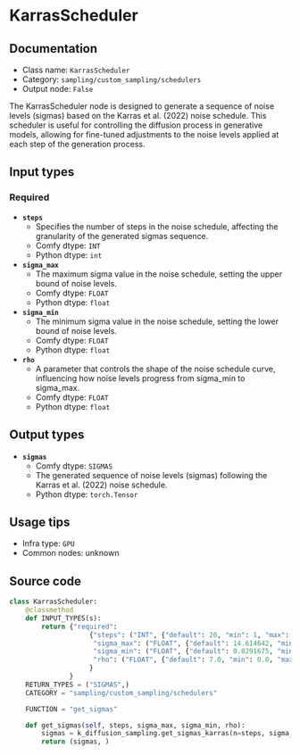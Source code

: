 # KarrasScheduler
## Documentation
- Class name: `KarrasScheduler`
- Category: `sampling/custom_sampling/schedulers`
- Output node: `False`

The KarrasScheduler node is designed to generate a sequence of noise levels (sigmas) based on the Karras et al. (2022) noise schedule. This scheduler is useful for controlling the diffusion process in generative models, allowing for fine-tuned adjustments to the noise levels applied at each step of the generation process.
## Input types
### Required
- **`steps`**
    - Specifies the number of steps in the noise schedule, affecting the granularity of the generated sigmas sequence.
    - Comfy dtype: `INT`
    - Python dtype: `int`
- **`sigma_max`**
    - The maximum sigma value in the noise schedule, setting the upper bound of noise levels.
    - Comfy dtype: `FLOAT`
    - Python dtype: `float`
- **`sigma_min`**
    - The minimum sigma value in the noise schedule, setting the lower bound of noise levels.
    - Comfy dtype: `FLOAT`
    - Python dtype: `float`
- **`rho`**
    - A parameter that controls the shape of the noise schedule curve, influencing how noise levels progress from sigma_min to sigma_max.
    - Comfy dtype: `FLOAT`
    - Python dtype: `float`
## Output types
- **`sigmas`**
    - Comfy dtype: `SIGMAS`
    - The generated sequence of noise levels (sigmas) following the Karras et al. (2022) noise schedule.
    - Python dtype: `torch.Tensor`
## Usage tips
- Infra type: `GPU`
- Common nodes: unknown


## Source code
```python
class KarrasScheduler:
    @classmethod
    def INPUT_TYPES(s):
        return {"required":
                    {"steps": ("INT", {"default": 20, "min": 1, "max": 10000}),
                     "sigma_max": ("FLOAT", {"default": 14.614642, "min": 0.0, "max": 1000.0, "step":0.01, "round": False}),
                     "sigma_min": ("FLOAT", {"default": 0.0291675, "min": 0.0, "max": 1000.0, "step":0.01, "round": False}),
                     "rho": ("FLOAT", {"default": 7.0, "min": 0.0, "max": 100.0, "step":0.01, "round": False}),
                    }
               }
    RETURN_TYPES = ("SIGMAS",)
    CATEGORY = "sampling/custom_sampling/schedulers"

    FUNCTION = "get_sigmas"

    def get_sigmas(self, steps, sigma_max, sigma_min, rho):
        sigmas = k_diffusion_sampling.get_sigmas_karras(n=steps, sigma_min=sigma_min, sigma_max=sigma_max, rho=rho)
        return (sigmas, )

```
